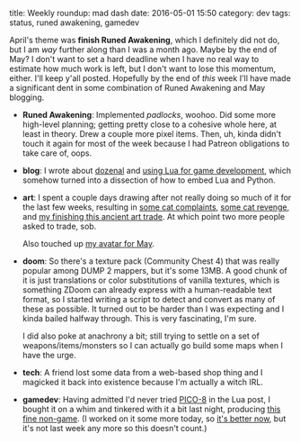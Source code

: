 title: Weekly roundup: mad dash
date: 2016-05-01 15:50
category: dev
tags: status, runed awakening, gamedev

April's theme was **finish Runed Awakening**, which I definitely did not do, but I am _way_ further along than I was a month ago.  Maybe by the end of May?  I don't want to set a hard deadline when I have no real way to estimate how much work is left, but I don't want to lose this momentum, either.  I'll keep y'all posted.  Hopefully by the end of _this_ week I'll have made a significant dent in some combination of Runed Awakening and May blogging.

- **Runed Awakening**: Implemented _padlocks_, woohoo.  Did some more high-level planning; getting pretty close to a cohesive whole here, at least in theory.  Drew a couple more pixel items.  Then, uh, kinda didn't touch it again for most of the week because I had Patreon obligations to take care of, oops.

- **blog**: I wrote about [dozenal]({filename}/2016-04-26-the-case-for-base-twelve.markdown) and [using Lua for game development]({filename}/2016-04-30-embedding-lua-vs-python.markdown), which somehow turned into a dissection of how to embed Lua and Python.

- **art**: I spent a couple days drawing after not really doing so much of it for the last few weeks, resulting in [some cat complaints](https://twitter.com/eevee/status/725485690448834560), [some cat revenge](https://twitter.com/eevee/status/726189551010471936), and [my finishing this ancient art trade](https://twitter.com/eevee/status/726285837801918464).  At which point two more people asked to trade, sob.

    Also touched up [my avatar for May](https://twitter.com/eevee/status/726622127080628224).

- **doom**: So there's a texture pack (Community Chest 4) that was really popular among DUMP 2 mappers, but it's some 13MB.  A good chunk of it is just translations or color substitutions of vanilla textures, which is something ZDoom can already express with a human-readable text format, so I started writing a script to detect and convert as many of these as possible.  It turned out to be harder than I was expecting and I kinda bailed halfway through.  This is very fascinating, I'm sure.

    I did also poke at anachrony a bit; still trying to settle on a set of weapons/items/monsters so I can actually go build some maps when I have the urge.

- **tech**: A friend lost some data from a web-based shop thing and I magicked it back into existence because I'm actually a witch IRL.

- **gamedev**: Having admitted I'd never tried [PICO-8](http://www.lexaloffle.com/pico-8.php) in the Lua post, I bought it on a whim and tinkered with it a bit last night, producing [this fine non-game](http://apps.veekun.com/eeveequest/eeveequest.html).  (I worked on it some more today, so [it's better now](http://apps.veekun.com/eeveequest/eeveequest2.html), but it's not last week any more so this doesn't count.)
